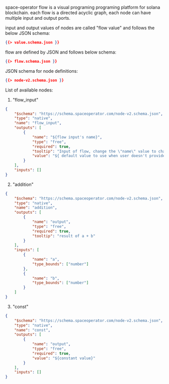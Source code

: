 space-operator flow is a visual programing programing platform for solana
blockchain. each flow is a directed acyclic graph, each node can have multiple
input and output ports.

input and output values of nodes are called "flow value" and follows the below
JSON schema:

```json
{{> value.schema.json }}
```

flow are defined by JSON and follows below schema:

```json
{{> flow.schema.json }}
```

JSON schema for node definitions:

```json
{{> node-v2.schema.json }}
```

List of available nodes:

1. "flow_input"

```json
{
    "$schema": "https://schema.spaceoperator.com/node-v2.schema.json",
    "type": "native",
    "name": "flow_input",
    "outputs": [
        {
            "name": "${flow input's name}",
            "type": "free",
            "required": true,
            "tooltip": "Input of flow, change the \"name\" value to change input's name",
            "value": "${ default value to use when user doesn't provide an input value when calling flow }"
        }
    ],
    "inputs": []
}
```

2. "addition"

```json
{
    "$schema": "https://schema.spaceoperator.com/node-v2.schema.json",
    "type": "native",
    "name": "addition",
    "outputs": [
        {
            "name": "output",
            "type": "free",
            "required": true,
            "tooltip": "result of a + b"
        }
    ],
    "inputs": [
        {
            "name": "a",
            "type_bounds": ["number"]
        },
        {
            "name": "b",
            "type_bounds": ["number"]
        }
    ]
}
```

3. "const"

```json
{
    "$schema": "https://schema.spaceoperator.com/node-v2.schema.json",
    "type": "native",
    "name": "const",
    "outputs": [
        {
            "name": "output",
            "type": "free",
            "required": true,
            "value": "${constant value}"
        }
    ],
    "inputs": []
}
```